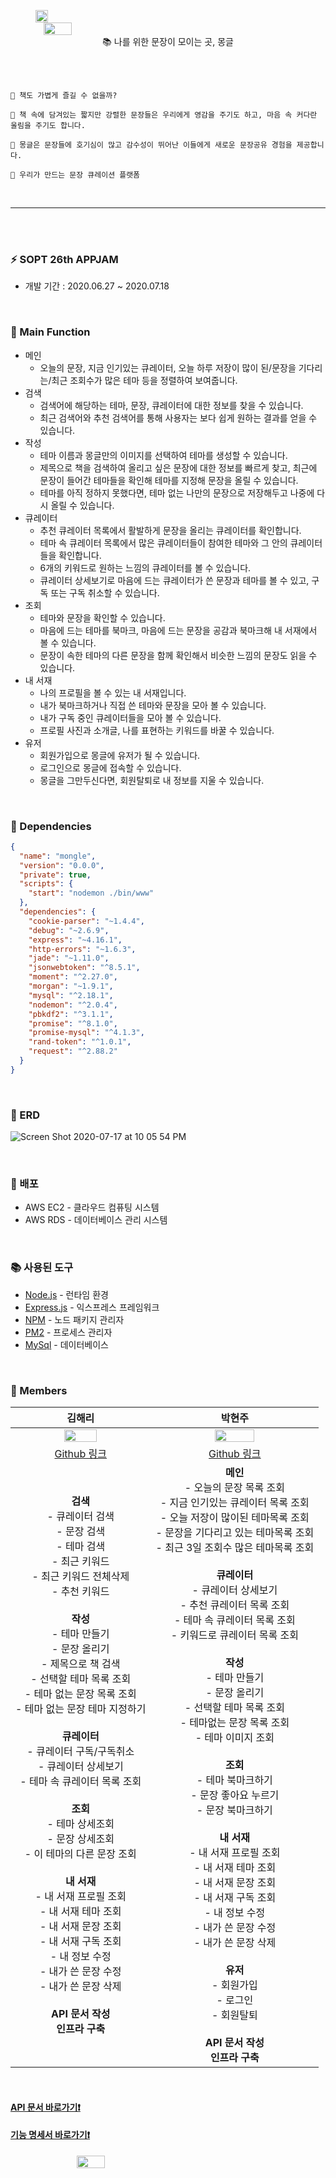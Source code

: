 
<br><br>

<div align="center" style="display:flex;"><img src="https://user-images.githubusercontent.com/41534832/86881142-c4090700-c128-11ea-85e1-de398680a3a9.png" width="20%"></div>
<div align="center" style="display:flex;"><img src="https://user-images.githubusercontent.com/41534832/86881182-d6834080-c128-11ea-9f99-caa82b7850d0.png" width="30%"></div>

<div align="center">
📚 나를 위한 문장이 모이는 곳, 몽글
</div>

<br><br>

```
📌 책도 가볍게 즐길 수 없을까?

📌 책 속에 담겨있는 짧지만 강렬한 문장들은 우리에게 영감을 주기도 하고, 마음 속 커다란 울림을 주기도 합니다.

📌 몽글은 문장들에 호기심이 많고 감수성이 뛰어난 이들에게 새로운 문장공유 경험을 제공합니다.

📌 우리가 만드는 문장 큐레이션 플랫폼
```

<br>

- - -

<br><br>

### ⚡️ SOPT 26th APPJAM
* 개발 기간 : 2020.06.27 ~ 2020.07.18

<br>

### 📒 Main Function
- 메인
	- 오늘의 문장, 지금 인기있는 큐레이터, 오늘 하루 저장이 많이 된/문장을 기다리는/최근 조회수가 많은 테마 등을 정렬하여 보여줍니다.
- 검색
	- 검색어에 해당하는 테마, 문장, 큐레이터에 대한 정보를 찾을 수 있습니다.
	- 최근 검색어와 추천 검색어를 통해 사용자는 보다 쉽게 원하는 결과를 얻을 수 있습니다.
- 작성
	- 테마 이름과 몽글만의 이미지를 선택하여 테마를 생성할 수 있습니다.
	- 제목으로 책을 검색하여 올리고 싶은 문장에 대한 정보를 빠르게 찾고, 최근에 문장이 들어간 테마들을 확인해 테마를 지정해 문장을 올릴 수 있습니다.
	- 테마를 아직 정하지 못했다면, 테마 없는 나만의 문장으로 저장해두고 나중에 다시 올릴 수 있습니다.
- 큐레이터
	- 추천 큐레이터 목록에서 활발하게 문장을 올리는 큐레이터를 확인합니다.
	- 테마 속 큐레이터 목록에서 많은 큐레이터들이 참여한 테마와 그 안의 큐레이터들을 확인합니다.
	- 6개의 키워드로 원하는 느낌의 큐레이터를 볼 수 있습니다.
	- 큐레이터 상세보기로 마음에 드는 큐레이터가 쓴 문장과 테마를 볼 수 있고, 구독 또는 구독 취소할 수 있습니다.
- 조회
	- 테마와 문장을 확인할 수 있습니다.
	- 마음에 드는 테마를 북마크, 마음에 드는 문장을 공감과 북마크해 내 서재에서 볼 수 있습니다.
	- 문장이 속한 테마의 다른 문장을 함께 확인해서 비슷한 느낌의 문장도 읽을 수 있습니다.
- 내 서재
	- 나의 프로필을 볼 수 있는 내 서재입니다.
	- 내가 북마크하거나 직접 쓴 테마와 문장을 모아 볼 수 있습니다.
	- 내가 구독 중인 큐레이터들을 모아 볼 수 있습니다.
	- 프로필 사진과 소개글, 나를 표현하는 키워드를 바꿀 수 있습니다.
- 유저
	- 회원가입으로 몽글에 유저가 될 수 있습니다.
	- 로그인으로 몽글에 접속할 수 있습니다.
	- 몽글을 그만두신다면, 회원탈퇴로 내 정보를 지울 수 있습니다.

<br>

### 📕 Dependencies
```json
{
  "name": "mongle",
  "version": "0.0.0",
  "private": true,
  "scripts": {
    "start": "nodemon ./bin/www"
  },
  "dependencies": {
    "cookie-parser": "~1.4.4",
    "debug": "~2.6.9",
    "express": "~4.16.1",
    "http-errors": "~1.6.3",
    "jade": "~1.11.0",
    "jsonwebtoken": "^8.5.1",
    "moment": "^2.27.0",
    "morgan": "~1.9.1",
    "mysql": "^2.18.1",
    "nodemon": "^2.0.4",
    "pbkdf2": "^3.1.1",
    "promise": "^8.1.0",
    "promise-mysql": "^4.1.3",
    "rand-token": "^1.0.1",
    "request": "^2.88.2"
  }
}
```

<br>

### 📗 ERD

![Screen Shot 2020-07-17 at 10 05 54 PM](https://user-images.githubusercontent.com/41534832/87789281-c03c5980-c879-11ea-8001-5c33534f5ce3.png)


<br>


### :closed_book: 배포

* AWS EC2 - 클라우드 컴퓨팅 시스템
* AWS RDS - 데이터베이스 관리 시스템

<br>

### :books: 사용된 도구

* [Node.js](https://nodejs.org/ko/) - 런타임 환경
* [Express.js](http://expressjs.com/ko/) - 익스프레스 프레임워크 
* [NPM](https://rometools.github.io/rome/) - 노드 패키지 관리자
* [PM2](http://pm2.keymetrics.io/) - 프로세스 관리자
* [MySql](https://miro.medium.com/max/800/0*GFfnMZ1sESpT9uYs.jpg) - 데이터베이스

<br>

### 📘 Members
| 김해리 | 박현주 |
| :---: | :---: |
| <img src="https://avatars2.githubusercontent.com/u/41534832?s=400&u=12354b310724861914d139cae2a378adf10a3a1d&v=4" width="50%"></img> | <img src="https://avatars3.githubusercontent.com/u/58289478?s=400&v=4" width="50%"></img>  |
| [Github 링크](https://github.com/khl6235) | [Github 링크](https://github.com/HyeonJooo) |
| **검색**<br> - 큐레이터 검색<br> - 문장 검색<br> - 테마 검색<br> - 최근 키워드<br> - 최근 키워드 전체삭제<br> - 추천 키워드<br><br> **작성**<br> - 테마 만들기<br> - 문장 올리기<br> - 제목으로 책 검색<br> - 선택할 테마 목록 조회<br> - 테마 없는 문장 목록 조회<br> - 테마 없는 문장 테마 지정하기<br><br> **큐레이터**<br> - 큐레이터 구독/구독취소<br> - 큐레이터 상세보기<br> - 테마 속 큐레이터 목록 조회<br><br> **조회**<br> - 테마 상세조회<br> - 문장 상세조회<br> - 이 테마의 다른 문장 조회<br><br> **내 서재**<br> - 내 서재 프로필 조회<br> - 내 서재 테마 조회<br> - 내 서재 문장 조회<br> - 내 서재 구독 조회<br> - 내 정보 수정<br> - 내가 쓴 문장 수정<br> - 내가 쓴 문장 삭제<br><br> **API 문서 작성**<br>**인프라 구축** |   **메인**<br> - 오늘의 문장 목록 조회<br> - 지금 인기있는 큐레이터 목록 조회<br> - 오늘 저장이 많이된 테마목록 조회<br> - 문장을 기다리고 있는 테마목록 조회<br> - 최근 3일 조회수 많은 테마목록 조회<br><br> **큐레이터**<br> - 큐레이터 상세보기<br> - 추천 큐레이터 목록 조회<br> - 테마 속 큐레이터 목록 조회<br> - 키워드로 큐레이터 목록 조회<br><br> **작성**<br> - 테마 만들기<br> - 문장 올리기<br> - 선택할 테마 목록 조회<br> - 테마없는 문장 목록 조회<br> - 테마 이미지 조회<br><br> **조회**<br>  - 테마 북마크하기<br> - 문장 좋아요 누르기<br> - 문장 북마크하기<br><br> **내 서재**<br> - 내 서재 프로필 조회<br> - 내 서재 테마 조회<br> - 내 서재 문장 조회<br> - 내 서재 구독 조회<br> - 내 정보 수정<br> - 내가 쓴 문장 수정<br> - 내가 쓴 문장 삭제<br><br> **유저**<br> - 회원가입<br> - 로그인<br> - 회원탈퇴<br><br> **API 문서 작성**<br>**인프라 구축**  |



<br>

#### [API 문서 바로가기❗️](https://github.com/Sopt-Mongle/MongleServer/wiki)
#### [기능 명세서 바로가기❗️](https://docs.google.com/spreadsheets/d/19oIWAG0WNR7ldLuVWfylbdrmZumOtTE1EQWJmJRgPAo/edit#gid=0)


<div align="right" style="display:flex;"><img src="https://user-images.githubusercontent.com/41534832/87791813-df3cea80-c87d-11ea-9740-f96e155e171f.jpg" width = "30%"></div>
